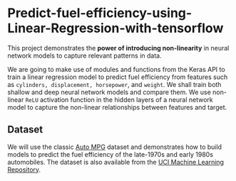 # Predict-fuel-efficiency-using-Linear-Regression-with-tensorflow
This project demonstrates the **power of introducing non-linearity** in neural network models to capture relevant patterns in data.

We are going to make use of modules and functions from the Keras API to train a linear regression model to predict fuel efficiency from features such as `cylinders, displacement, horsepower`, and `weight`. We shall train both shallow and deep neural network models and compare them. We use non-linear `ReLU` activation function in the hidden layers of a neural network model to capture the non-linear relationships between features and target.

## Dataset
We will use the classic [Auto MPG](https://archive.ics.uci.edu/ml/datasets/auto+mpg) dataset and demonstrates how to build models to predict the fuel efficiency of the late-1970s and early 1980s automobiles. The dataset is also available from the [UCI Machine Learning Repository](https://archive.ics.uci.edu/ml/).
